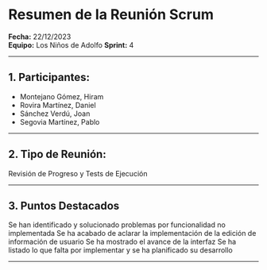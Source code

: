 # Resumen de la Reunión Scrum
**Fecha:**      22/12/2023  
**Equipo:**     Los Niños de Adolfo 
**Sprint:**       4

---

## 1. Participantes:
- Montejano Gómez, Hiram
- Rovira Martínez, Daniel
- Sánchez Verdú, Joan
- Segovia Martínez, Pablo

---

## 2. Tipo de Reunión:
Revisión de Progreso y Tests de Ejecución

---

## 3. Puntos Destacados
Se han identificado y solucionado problemas por funcionalidad no implementada
Se ha acabado de aclarar la implementación de la edición de información de usuario
Se ha mostrado el avance de la interfaz
Se ha listado lo que falta por implementar y se ha planificado su desarrollo

---